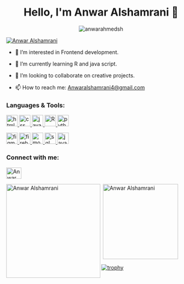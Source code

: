 <h1 align="center">Hello, I'm Anwar Alshamrani 🌙</h1>

<p align="center"> <img src="https://komarev.com/ghpvc/?username=anwarahmedsh&label=Profile%20views&color=0e75b6&style=flat" alt="anwarahmedsh" /> </p>

<p align="left">
  <a href="https://www.linkedin.com/in/anwar-alshamrani-606702243?utm_source=share&utm_campaign=share_via&utm_content=profile&utm_medium=ios_app" target="_blank">
    <img src="https://img.shields.io/badge/Connect-LinkedIn-blue?style=for-the-badge&logo=linkedin" alt="Anwar Alshamrani" />
  </a>
</p>

- 👀 I’m interested in Frontend development.
  
- 🌱 I’m currently learning R and java script.
  
- 💞️ I’m looking to collaborate on creative projects.
  
- 📫 How to reach me: Anwaralshamrani4@gmail.com

<h3 align="left">Languages & Tools:</h3>
<p align="left"> 
  <a href="https://www.w3.org/html/" target="_blank" rel="noreferrer"> <img src="https://www.vectorlogo.zone/logos/w3_html5/w3_html5-icon.svg" alt="html" width="30" height="30"/> </a>
  <a href="https://www.w3.org/Style/CSS/" target="_blank" rel="noreferrer"> <img src="https://www.vectorlogo.zone/logos/netlify/netlify-icon.svg" alt="css" width="30" height="30"/> </a>
  <a href="https://www.javascript.com/" target="_blank" rel="noreferrer"> <img src="https://www.vectorlogo.zone/logos/javascript/javascript-icon.svg" alt="javascript" width="30" height="30"/> </a>
  <a href="https://www.r-project.org/" target="_blank" rel="noreferrer"> <img src="https://www.vectorlogo.zone/logos/r-project/r-project-icon.svg" alt="R" width="30" height="30"/> </a>
  <a href="https://www.python.org/" target="_blank" rel="noreferrer"> <img src="https://www.vectorlogo.zone/logos/python/python-icon.svg" alt="python" width="30" height="30"/> </a>
</p>
<p align="left">
  <a href="https://www.figma.com/" target="_blank" rel="noreferrer"> <img src="https://www.vectorlogo.zone/logos/figma/figma-icon.svg" alt="figma" width="30" height="30"/> </a>
  <a href="https://firebase.google.com/" target="_blank" rel="noreferrer"> <img src="https://www.vectorlogo.zone/logos/firebase/firebase-icon.svg" alt="firebase" width="30" height="30"/> </a>
  <a href="https://www.mongodb.com/" target="_blank" rel="noreferrer"> <img src="https://www.vectorlogo.zone/logos/mongodb/mongodb-icon.svg" alt="mongodb" width="30" height="30"/> </a>
  <a href="https://www.w3schools.com/sql/" target="_blank" rel="noreferrer"> <img src="https://www.vectorlogo.zone/logos/mysql/mysql-icon.svg" alt="sql" width="30" height="30"/> </a>
 <a href="https://www.java.com/" target="_blank" rel="noreferrer">
  <img src="https://www.vectorlogo.zone/logos/java/java-icon.svg" alt="java" width="30" height="30"/>
</a>
</p>

<h3 align="left">Connect with me:</h3>
<p align="left">
  <a href="https://www.linkedin.com/in/anwar-alshamrani-606702243?utm_source=share&utm_campaign=share_via&utm_content=profile&utm_medium=ios_app" target="_blank"><img align="center" src="https://raw.githubusercontent.com/rahuldkjain/github-profile-readme-generator/master/src/images/icons/Social/linked-in-alt.svg" alt="Anwar Alshamrani" height="30" width="40" /></a>
</p>

<p><img align="left" src="https://github-readme-stats.vercel.app/api/top-langs?username=anwarahmedsh&show_icons=true&locale=en&layout=compact" alt="Anwar Alshamrani" width="250" /></p>

<p>&nbsp;<img align="center" src="https://github-readme-stats.vercel.app/api?username=anwarahmedsh&show_icons=true&locale=en" alt="Anwar Alshamrani" width="200" /></p>

[![trophy](https://github-profile-trophy.vercel.app/?username=anwarahmedsh&theme=onedark)](https://github.com/anwarahmedsh/github-profile-trophy)
